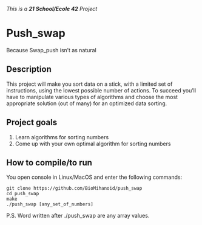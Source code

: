 _This is a **21 School/Ecole 42** Project_

# Push_swap
Because Swap_push isn’t as natural

## Description
This project will make you sort data on a stick, with a limited set of instructions, using
the lowest possible number of actions. To succeed you’ll have to manipulate various
types of algorithms and choose the most appropriate solution (out of many) for an
optimized data sorting.

## Project goals

1. Learn algorithms for sorting numbers
2. Come up with your own optimal algorithm for sorting numbers

## How to compile/to run

You open console in Linux/MacOS and enter the following commands:
```
git clone https://github.com/BioMihanoid/push_swap
cd push_swap
make
./push_swap [any_set_of_numbers]
```

P.S. Word written after ./push_swap are any array values.
